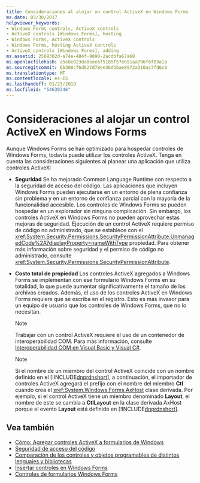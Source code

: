 ```yaml
---
title: Consideraciones al alojar un control ActiveX en Windows Forms
ms.date: 03/30/2017
helpviewer_keywords:
- Windows Forms controls, ActiveX controls
- ActiveX controls [Windows Forms], hosting
- Windows Forms, ActiveX controls
- Windows Forms, hosting ActiveX controls
- ActiveX controls [Windows Forms], adding
ms.assetid: 2509302d-a74e-484f-9890-2acdbfa67a68
ms.openlocfilehash: a5e8e023da0eeebf5185f57eb51aa796f6f03a1a
ms.sourcegitcommit: 6b308cf6d627d78ee36dbbae8972a310ac7fd6c8
ms.translationtype: MT
ms.contentlocale: es-ES
ms.lasthandoff: 01/23/2019
ms.locfileid: "54639346"
---
```

# <a name="considerations-when-hosting-an-activex-control-on-a-windows-form"></a>Consideraciones al alojar un control ActiveX en Windows Forms
Aunque Windows Forms se han optimizado para hospedar controles de Windows Forms, todavía puede utilizar los controles ActiveX. Tenga en cuenta las consideraciones siguientes al planear una aplicación que utiliza controles ActiveX:  
  
-   **Seguridad** Se ha mejorado Common Language Runtime con respecto a la seguridad de acceso del código. Las aplicaciones que incluyen Windows Forms pueden ejecutarse en un entorno de plena confianza sin problema y en un entorno de confianza parcial con la mayoría de la funcionalidad accesible. Los controles de Windows Forms se pueden hospedar en un explorador sin ninguna complicación. Sin embargo, los controles ActiveX en Windows Forms no pueden aprovechar estas mejoras de seguridad. Ejecución de un control ActiveX requiere permiso de código no administrado, que se establece con el <xref:System.Security.Permissions.SecurityPermissionAttribute.UnmanagedCode%2A?displayProperty=nameWithType> propiedad. Para obtener más información sobre seguridad y el permiso de código no administrado, consulte <xref:System.Security.Permissions.SecurityPermissionAttribute>.  
  
-   **Costo total de propiedad** Los controles ActiveX agregados a Windows Forms se implementan con ese formulario Windows Forms en su totalidad, lo que puede aumentar significativamente el tamaño de los archivos creados. Además, el uso de los controles ActiveX en Windows Forms requiere que se escriba en el registro. Esto es más invasor para un equipo de usuario que los controles de Windows Forms, que no lo necesitan.  
  
    > [!NOTE]
    >  Trabajar con un control ActiveX requiere el uso de un contenedor de interoperabilidad COM. Para más información, consulte [Interoperabilidad COM en Visual Basic y Visual C#](~/docs/visual-basic/programming-guide/com-interop/com-interoperability-in-net-framework-applications.md).  
  
    > [!NOTE]
    >  Si el nombre de un miembro del control ActiveX coincide con un nombre definido en el [!INCLUDE[dnprdnshort](../../../../includes/dnprdnshort-md.md)], a continuación, el importador de controles ActiveX agregará el prefijo con el nombre del miembro **Ctl** cuando crea el <xref:System.Windows.Forms.AxHost> clase derivada. Por ejemplo, si el control ActiveX tiene un miembro denominado **Layout**, el nombre de este se cambia a **CtlLayout** en la clase derivada AxHost porque el evento **Layout** está definido en [!INCLUDE[dnprdnshort](../../../../includes/dnprdnshort-md.md)].  
  
## <a name="see-also"></a>Vea también
- [Cómo: Agregar controles ActiveX a formularios de Windows](../../../../docs/framework/winforms/controls/how-to-add-activex-controls-to-windows-forms.md)
- [Seguridad de acceso del código](../../../../docs/framework/misc/code-access-security.md)
- [Comparación de los controles y objetos programables de distintos lenguajes y bibliotecas](https://msdn.microsoft.com/library/021f2a1b-8247-4348-a5ad-e1d9ab23004b)
- [Insertar controles en Windows Forms](../../../../docs/framework/winforms/controls/putting-controls-on-windows-forms.md)
- [Controles de formularios Windows Forms](../../../../docs/framework/winforms/controls/index.md)
